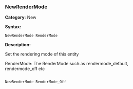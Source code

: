 ### NewRenderMode

**Category:**
New

**Syntax:**

```scorpionengine
NewRenderMode RenderMode
```

**Description:**

Set the rendering mode of this entity

RenderMode: The RenderMode such as rendermode_default, rendermode_off etc

```scorpionengine

NewRenderMode RenderMode_Off

```

